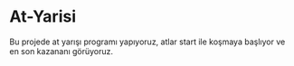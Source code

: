 # At-Yarisi
Bu projede at yarışı programı yapıyoruz, atlar start ile koşmaya başlıyor ve en son kazananı görüyoruz.
